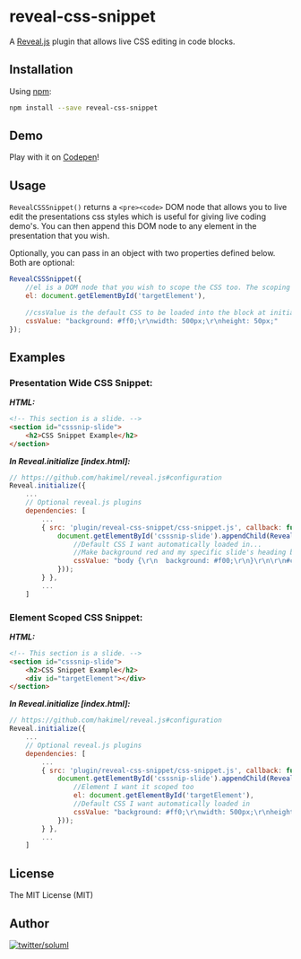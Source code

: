 # reveal-css-snippet

A [Reveal.js](https://github.com/hakimel/reveal.js) plugin that allows live CSS editing in code blocks.

## Installation

Using [npm](https://www.npmjs.com/):

```bash
npm install --save reveal-css-snippet
```

## Demo
Play with it on [Codepen](http://codepen.io/soluml/pen/QbQmoa)!

## Usage

`RevealCSSSnippet()` returns a `<pre><code>` DOM node that allows you to live edit the presentations css styles which is useful for giving live coding demo's. You can then append this DOM node to any element in the presentation that you wish.

Optionally, you can pass in an object with two properties defined below. Both are optional:

```js
RevealCSSSnippet({
    //el is a DOM node that you wish to scope the CSS too. The scoping is done via attribute selector, so beware of specificity issues with existing styles. The default is no scoping, which allows you to write CSS to target anything in the presentation.
    el: document.getElementById('targetElement'),
    
    //cssValue is the default CSS to be loaded into the block at initialization. The default is empty string.
    cssValue: "background: #ff0;\r\nwidth: 500px;\r\nheight: 50px;"
});
```

## Examples

### Presentation Wide CSS Snippet:

**_HTML:_**
```html
<!-- This section is a slide. -->
<section id="csssnip-slide">
    <h2>CSS Snippet Example</h2>
</section>
```

**_In Reveal.initialize [index.html]:_**
```js
// https://github.com/hakimel/reveal.js#configuration
Reveal.initialize({
    ...
    // Optional reveal.js plugins
    dependencies: [
        ...
        { src: 'plugin/reveal-css-snippet/css-snippet.js', callback: function() {
            document.getElementById('csssnip-slide').appendChild(RevealCSSSnippet({
                //Default CSS I want automatically loaded in...
                //Make background red and my specific slide's heading black
                cssValue: "body {\r\n  background: #f00;\r\n}\r\n\r\n#csssnip-slide h2 {\r\n  color: #000;\r\n}"
            }));
        } },
        ...
    ]
```

### Element Scoped CSS Snippet:

**_HTML:_**
```html
<!-- This section is a slide. -->
<section id="csssnip-slide">
    <h2>CSS Snippet Example</h2>
    <div id="targetElement"></div>
</section>
```

**_In Reveal.initialize [index.html]:_**
```js
// https://github.com/hakimel/reveal.js#configuration
Reveal.initialize({
    ...
    // Optional reveal.js plugins
    dependencies: [
        ...
        { src: 'plugin/reveal-css-snippet/css-snippet.js', callback: function() {
            document.getElementById('csssnip-slide').appendChild(RevealCSSSnippet({
                //Element I want it scoped too
                el: document.getElementById('targetElement'),
                //Default CSS I want automatically loaded in
                cssValue: "background: #ff0;\r\nwidth: 500px;\r\nheight: 50px;"
            }));
        } },
        ...
    ]
```

## License

The MIT License (MIT)

## Author

[![twitter/soluml](http://www.gravatar.com/avatar/832fa8588ea749ba2a83672fa36b8981?s=100)](https://twitter.com/soluml "Follow @soluml on Twitter")
